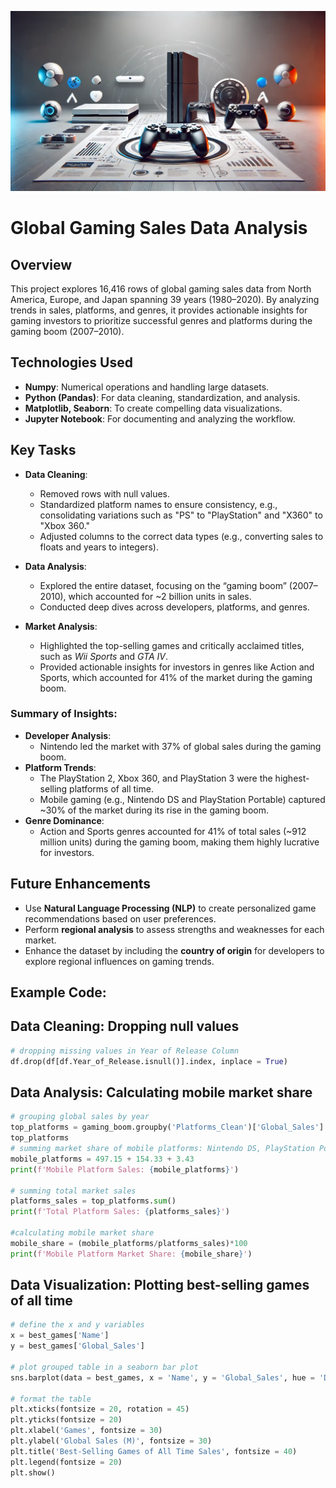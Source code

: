 ![Digital-Entertainment-Market-Analysis](https://github.com/rbeaubrun/Digital-Entertainment-Market-Analysis/blob/main/pygaming_photo.webp)

# Global Gaming Sales Data Analysis

## Overview  
This project explores 16,416 rows of global gaming sales data from North America, Europe, and Japan spanning 39 years (1980–2020). By analyzing trends in sales, platforms, and genres, it provides actionable insights for gaming investors to prioritize successful genres and platforms during the gaming boom (2007–2010).

## Technologies Used  
- **Numpy**: Numerical operations and handling large datasets.
- **Python (Pandas)**: For data cleaning, standardization, and analysis.  
- **Matplotlib, Seaborn**: To create compelling data visualizations.  
- **Jupyter Notebook**: For documenting and analyzing the workflow.

## Key Tasks  
- **Data Cleaning**:  
  - Removed rows with null values.
  - Standardized platform names to ensure consistency, e.g., consolidating variations such as "PS" to "PlayStation" and "X360" to "Xbox 360."
  - Adjusted columns to the correct data types (e.g., converting sales to floats and years to integers).

- **Data Analysis**:  
  - Explored the entire dataset, focusing on the “gaming boom” (2007–2010), which accounted for ~2 billion units in sales.
  - Conducted deep dives across developers, platforms, and genres.  

- **Market Analysis**:  
  - Highlighted the top-selling games and critically acclaimed titles, such as *Wii Sports* and *GTA IV*.  
  - Provided actionable insights for investors in genres like Action and Sports, which accounted for 41% of the market during the gaming boom.  

### Summary of Insights:  
- **Developer Analysis**:  
  - Nintendo led the market with 37% of global sales during the gaming boom.  
- **Platform Trends**:  
  - The PlayStation 2, Xbox 360, and PlayStation 3 were the highest-selling platforms of all time.  
  - Mobile gaming (e.g., Nintendo DS and PlayStation Portable) captured ~30% of the market during its rise in the gaming boom.  
- **Genre Dominance**:  
  - Action and Sports genres accounted for 41% of total sales (~912 million units) during the gaming boom, making them highly lucrative for investors.

## Future Enhancements  
- Use **Natural Language Processing (NLP)** to create personalized game recommendations based on user preferences.  
- Perform **regional analysis** to assess strengths and weaknesses for each market.  
- Enhance the dataset by including the **country of origin** for developers to explore regional influences on gaming trends.


## Example Code:  

## Data Cleaning: Dropping null values
```python
# dropping missing values in Year of Release Column 
df.drop(df[df.Year_of_Release.isnull()].index, inplace = True)
```

## Data Analysis: Calculating mobile market share 
```python
# grouping global sales by year 
top_platforms = gaming_boom.groupby('Platforms_Clean')['Global_Sales'].sum().sort_values(ascending = False).head(8)
top_platforms
# summing market share of mobile platforms: Nintendo DS, PlayStation Portable, and Nintendo Game Cube
mobile_platforms = 497.15 + 154.33 + 3.43
print(f'Mobile Platform Sales: {mobile_platforms}')

# summing total market sales
platforms_sales = top_platforms.sum()
print(f'Total Platform Sales: {platforms_sales}')

#calculating mobile market share 
mobile_share = (mobile_platforms/platforms_sales)*100
print(f'Mobile Platform Market Share: {mobile_share}')
```

## Data Visualization: Plotting best-selling games of all time
```python
# define the x and y variables
x = best_games['Name']
y = best_games['Global_Sales']

# plot grouped table in a seaborn bar plot 
sns.barplot(data = best_games, x = 'Name', y = 'Global_Sales', hue = 'Developer', palette = 'gist_earth')

# format the table 
plt.xticks(fontsize = 20, rotation = 45)
plt.yticks(fontsize = 20)
plt.xlabel('Games', fontsize = 30)
plt.ylabel('Global Sales (M)', fontsize = 30)
plt.title('Best-Selling Games of All Time Sales', fontsize = 40)
plt.legend(fontsize = 20)
plt.show()
```

